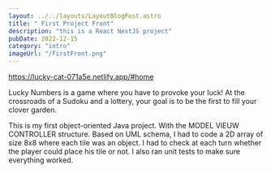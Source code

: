```yaml
---
layout: ../../layouts/LayoutBlogPost.astro
title: " First Project Front"
description: "this is a React NextJS project"
pubDate: 2022-12-15
category: "intro"
imageUrl: "/FirstFront.png"
---
```


https://lucky-cat-071a5e.netlify.app/#home

Lucky Numbers is a game where you have to provoke your luck! At the crossroads of a Sudoku and a lottery, your goal is to be the first to fill your clover garden.

This is my first object-oriented Java project. With the MODEL VIEUW CONTROLLER structure. Based on UML schema, I had to code a 2D array of size 8x8 where each tile was an object. I had to check at each turn whether the player could place his tile or not. I also ran unit tests to make sure everything worked.

<!-- # Hi there!

This Markdown file creates a page at `your-domain.com/post1/`

It probably isn't styled much, but Markdown does support:

- **bold** and _italics._
- lists
- [links](https://astro.build)
- and more! -->
